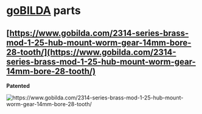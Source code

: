 # [goBILDA](https://www.gobilda.com/) parts
## [https://www.gobilda.com/2314-series-brass-mod-1-25-hub-mount-worm-gear-14mm-bore-28-tooth/](https://www.gobilda.com/2314-series-brass-mod-1-25-hub-mount-worm-gear-14mm-bore-28-tooth/)

**Patented**

<img alt='https://www.gobilda.com/2314-series-brass-mod-1-25-hub-mount-worm-gear-14mm-bore-28-tooth/' src='../../../generated_files/parts/gobilda/motion-worm-gear-28t.svg'/>
